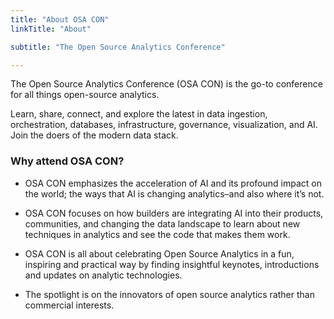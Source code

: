 ```yaml
---
title: "About OSA CON"
linkTitle: "About"

subtitle: "The Open Source Analytics Conference"

---
```


The Open Source Analytics Conference (OSA CON) is the go-to conference for all things open-source analytics. 

Learn, share, connect, and explore the latest in data ingestion, orchestration, databases, infrastructure, governance, visualization, and AI. Join the doers of the modern data stack. 

### Why attend OSA CON?

* OSA CON emphasizes the acceleration of AI and its profound impact on the world; the ways that AI is changing analytics–and also where it’s not. 

* OSA CON focuses on how builders are integrating AI into their products, communities, and changing the data landscape to learn about new techniques in analytics and see the code that makes them work. 

* OSA CON is all about celebrating Open Source Analytics in a fun, inspiring and practical way by finding insightful keynotes, introductions and updates on analytic technologies.

* The spotlight is on the innovators of open source analytics rather than commercial interests. 

